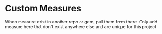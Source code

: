 # Custom Measures
When measure exist in another repo or gem, pull them from there. Only add measure here that don't exist anywhere else and are unique for this project 
